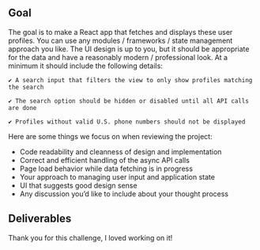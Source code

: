 ## Goal
The goal is to make a React app that fetches and displays these user profiles. You can use any modules / frameworks / state management approach you like. The UI design is up to you, but it should be appropriate for the data and have a reasonably modern / professional look. At a minimum it should include the following details:

    ✔️ A search input that filters the view to only show profiles matching the search
    
    ✔️ The search option should be hidden or disabled until all API calls are done
    
    ✔️ Profiles without valid U.S. phone numbers should not be displayed

Here are some things we focus on when reviewing the project:

- Code readability and cleanness of design and implementation
- Correct and efficient handling of the async API calls
- Page load behavior while data fetching is in progress
- Your approach to managing user input and application state
- UI that suggests good design sense
- Any discussion you’d like to include about your thought process

## Deliverables
Thank you for this challenge, I loved working on it!